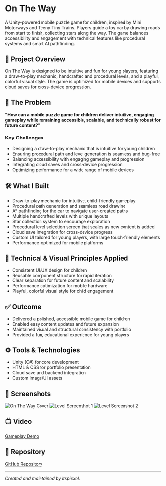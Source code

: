 # On The Way

A Unity-powered mobile puzzle game for children, inspired by Mini Motorways and Teeny Tiny Trains. Players guide a toy car by drawing roads from start to finish, collecting stars along the way. The game balances accessibility and engagement with technical features like procedural systems and smart AI pathfinding.

## 🎯 Project Overview
On The Way is designed to be intuitive and fun for young players, featuring a draw-to-play mechanic, handcrafted and procedural levels, and a playful, colorful visual style. The game is optimized for mobile devices and supports cloud saves for cross-device progression.

## 🧩 The Problem
**"How can a mobile puzzle game for children deliver intuitive, engaging gameplay while remaining accessible, scalable, and technically robust for future content?"**

### Key Challenges
- Designing a draw-to-play mechanic that is intuitive for young children
- Ensuring procedural path and level generation is seamless and bug-free
- Balancing accessibility with engaging gameplay and progression
- Integrating cloud saves and cross-device progression
- Optimizing performance for a wide range of mobile devices

## 🛠️ What I Built
- Draw-to-play mechanic for intuitive, child-friendly gameplay
- Procedural path generation and seamless road drawing
- A* pathfinding for the car to navigate user-created paths
- Multiple handcrafted levels with unique layouts
- Star collection system to encourage exploration
- Procedural level selection screen that scales as new content is added
- Cloud save integration for cross-device progress
- Custom UI tailored for young players, with large touch-friendly elements
- Performance-optimized for mobile platforms

## 🎨 Technical & Visual Principles Applied
- Consistent UI/UX design for children
- Reusable component structure for rapid iteration
- Clear separation for future content and scalability
- Performance optimization for mobile hardware
- Playful, colorful visual style for child engagement

## ✅ Outcome
- Delivered a polished, accessible mobile game for children
- Enabled easy content updates and future expansion
- Maintained visual and structural consistency with portfolio
- Provided a fun, educational experience for young players

## ⚙️ Tools & Technologies
- Unity (C#) for core development
- HTML & CSS for portfolio presentation
- Cloud save and backend integration
- Custom image/UI assets

## 📸 Screenshots
![On The Way Cover](images/OnTheWayCover.png)
![Level Screenshot 1](images/OnTheWayL1.png)
![Level Screenshot 2](images/OnTheWayL2.png)

## 📺 Video
[Gameplay Demo](https://www.youtube.com/watch?v=oB9SgRziwDc)

## 📂 Repository
[GitHub Repository](https://github.com/itspixxel/MGD_OnTheWay_v4)

---

*Created and maintained by itspixxel.*
